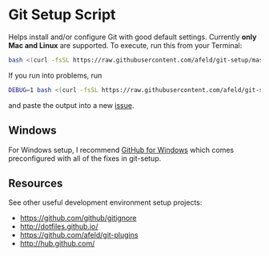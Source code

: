 # Git Setup Script

Helps install and/or configure Git with good default settings. Currently **only Mac and Linux** are supported. To execute, run this from your Terminal:

```bash
bash <(curl -fsSL https://raw.githubusercontent.com/afeld/git-setup/master/setup.sh)
```

If you run into problems, run

```bash
DEBUG=1 bash <(curl -fsSL https://raw.githubusercontent.com/afeld/git-setup/master/setup.sh)
```

and paste the output into a new [issue](https://github.com/afeld/git-setup/issues).

## Windows

For Windows setup, I recommend [GitHub for Windows](http://windows.github.com/) which comes preconfigured with all of the fixes in git-setup.

## Resources

See other useful development environment setup projects:

* https://github.com/github/gitignore
* http://dotfiles.github.io/
* https://github.com/afeld/git-plugins
* http://hub.github.com/
